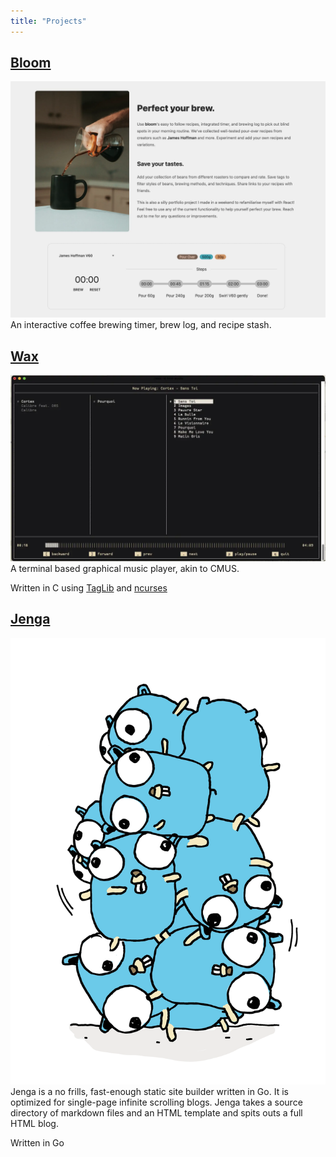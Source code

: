 ```yaml
---
title: "Projects"
---
```




## [Bloom](https://bloom.znschaffer.com)

![bloom screenshot](img/bloom.webp)
An interactive coffee brewing timer, brew log, and recipe stash.


## [Wax](https://github.com/znschaffer/wax.git)

![wax screenshot](img/wax.webp)
A terminal based graphical music player, akin to CMUS. 

Written in C using [TagLib](https://taglib.org) and [ncurses](https://invisible-island.net/ncurses)


## [Jenga](https://github.com/znschaffer/jenga)

![jenga screenshot](img/jenga.webp)
Jenga is a no frills, fast-enough static site builder written in Go. It is
optimized for single-page infinite scrolling blogs. Jenga takes a source
directory of markdown files and an HTML template and spits outs a full HTML
blog.

Written in Go 

